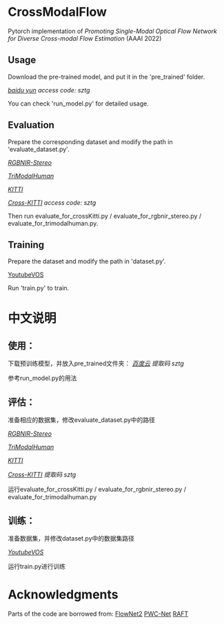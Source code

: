 # CrossModalFlow

Pytorch implementation of *Promoting Single-Modal Optical Flow Network for Diverse Cross-modal Flow Estimation* (AAAI 2022)
## Usage
Download the pre-trained model, and put it in the 'pre_trained' folder.

*[baidu yun](https://pan.baidu.com/s/17wM6IaJPp-Loxj0N7IzsQg) access code: sztg*

You can check 'run_model.py' for detailed usage.

## Evaluation
Prepare the corresponding dataset and modify the path in 'evaluate_dataset.py'.

*[RGBNIR-Stereo](http://platformpgh.cs.cmu.edu/tzhi/RGBNIRStereoRelease/rgbnir_stereo/)*

*[TriModalHuman](https://www.kaggle.com/aalborguniversity/trimodal-people-segmentation)*

*[KITTI](http://www.cvlibs.net/datasets/kitti/eval_stereo_flow.php?benchmark=flow)*

*[Cross-KITTI](https://pan.baidu.com/s/17wM6IaJPp-Loxj0N7IzsQg) access code: sztg*

Then run evaluate_for_crossKitti.py / evaluate_for_rgbnir_stereo.py / evaluate_for_trimodalhuman.py.

## Training
Prepare the dataset and modify the path in 'dataset.py'.

[YoutubeVOS](https://youtube-vos.org/dataset/)

Run 'train.py' to train.


# 中文说明
## 使用：
下载预训练模型，并放入pre_trained文件夹：
 *[百度云](https://pan.baidu.com/s/17wM6IaJPp-Loxj0N7IzsQg) 提取码 sztg*

参考run_model.py的用法


## 评估：
准备相应的数据集，修改evaluate_dataset.py中的路径

*[RGBNIR-Stereo](http://platformpgh.cs.cmu.edu/tzhi/RGBNIRStereoRelease/rgbnir_stereo/)*

*[TriModalHuman](https://www.kaggle.com/aalborguniversity/trimodal-people-segmentation)*

*[KITTI](http://www.cvlibs.net/datasets/kitti/eval_stereo_flow.php?benchmark=flow)*

*[Cross-KITTI](https://pan.baidu.com/s/17wM6IaJPp-Loxj0N7IzsQg) 提取码 sztg*

运行evaluate_for_crossKitti.py / evaluate_for_rgbnir_stereo.py / evaluate_for_trimodalhuman.py


## 训练：
准备数据集，并修改dataset.py中的数据集路径

*[YoutubeVOS](https://youtube-vos.org/dataset/)*

运行train.py进行训练

# Acknowledgments
Parts of the code are borrowed from: 
[FlowNet2](https://github.com/NVIDIA/flownet2-pytorch) 
[PWC-Net](https://github.com/NVlabs/PWC-Net)
[RAFT](https://github.com/princeton-vl/RAFT)

